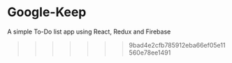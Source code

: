# Google-Keep
A simple To-Do list app using React, Redux and Firebase
>>>>>>> 9bad4e2cfb785912eba66ef05e11560e78ee1491
